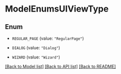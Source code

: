 # ModelEnumsUIViewType

## Enum


* `REGULAR_PAGE` (value: `"RegularPage"`)

* `DIALOG` (value: `"Dialog"`)

* `WIZARD` (value: `"Wizard"`)


[[Back to Model list]](../README.md#documentation-for-models) [[Back to API list]](../README.md#documentation-for-api-endpoints) [[Back to README]](../README.md)


